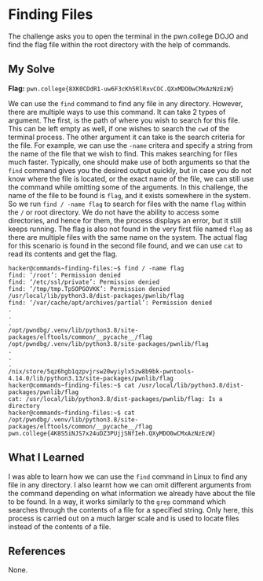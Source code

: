 # Finding Files
The challenge asks you to open the terminal in the pwn.college DOJO and find the flag file within the root directory with the help of commands.

## My Solve
**Flag:** `pwn.college{8XK0CDdR1-uw6F3cKh5RlRxvCOC.QXxMDO0wCMxAzNzEzW}`

We can use the `find` command to find any file in any directory. However, there are multiple ways to use this command. It can take 2 types of argument. The first, is the path of where you wish to search for this file. This can be left empty as well, if one wishes to search the `cwd` of the terminal process. The other argument it can take is the search criteria for the file. For example, we can use the `-name` critera and specify a string from the name of the file that we wish to find. This makes searching for files much faster. Typically, one should make use of both arguments so that the `find` command gives you the desired output quickly, but in case you do not know where the file is located, or the exact name of the file, we can still use the command while omitting some of the arguments. In this challenge, the name of the file to be found is `flag`, and it exists somewhere in the system. So we run `find / -name flag` to search for files with the name `flag` within the `/` or root directory. We do not have the ability to access some directories, and hence for them, the process displays an error, but it still keeps running. The flag is also not found in the very first file named `flag` as there are multiple files with the same name on the system. The actual flag for this scenario is found in the second file found, and we can use `cat` to read its contents and get the flag. 

```
hacker@commands~finding-files:~$ find / -name flag
find: ‘/root’: Permission denied
find: ‘/etc/ssl/private’: Permission denied
find: ‘/tmp/tmp.TpSOPGOVKK’: Permission denied
/usr/local/lib/python3.8/dist-packages/pwnlib/flag
find: ‘/var/cache/apt/archives/partial’: Permission denied
.
.
.
/opt/pwndbg/.venv/lib/python3.8/site-packages/elftools/common/__pycache__/flag
/opt/pwndbg/.venv/lib/python3.8/site-packages/pwnlib/flag
.
.
.
/nix/store/5qz6hgb1qzpvjrsw20wyiylx5zw8b9bk-pwntools-4.14.0/lib/python3.13/site-packages/pwnlib/flag
hacker@commands~finding-files:~$ cat /usr/local/lib/python3.8/dist-packages/pwnlib/flag
cat: /usr/local/lib/python3.8/dist-packages/pwnlib/flag: Is a directory
hacker@commands~finding-files:~$ cat /opt/pwndbg/.venv/lib/python3.8/site-packages/elftools/common/__pycache__/flag
pwn.college{4K8S5iNJS7x24uDZ3PUjjSNfIeh.QXyMDO0wCMxAzNzEzW}
```

## What I Learned
I was able to learn how we can use the `find` command in Linux to find any file in any directory. I also learnt how we can omit different arguments from the command depending on what information we already have about the file to be found. In a way, it works similarly to the `grep` command which searches through the contents of a file for a specified string. Only here, this process is carried out on a much larger scale and is used to locate files instead of the contents of a file.

## References
None.

